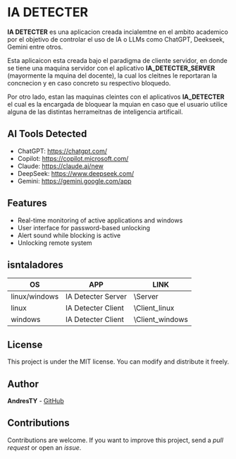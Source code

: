 # IA DETECTER

**IA DETECTER** es una aplicacion creada incialemtne en el ambito academico por el objetivo de controlar el uso de IA o LLMs como ChatGPT, Deekseek, Gemini  entre otros.

Esta aplicaicon esta creada bajo el paradigma de cliente servidor, en donde se tiene una maquina servidor con el aplicativo **IA_DETECTER_SERVER** (mayormente la mquina del docente), la cual los cleitnes le reportaran la concnecion y en caso concreto su respectivo bloquedo. 

Por otro lado, estan las maquinas cleintes con el aplicativos **IA_DETECTER** el cual es la encargada de bloquear la mquian en caso que el usuario utilice alguna de las distintas herrameitnas de inteligencia artificail.

## AI Tools Detected

- ChatGPT: https://chatgpt.com/
- Copilot: https://copilot.microsoft.com/
- Claude: https://claude.ai/new
- DeepSeek: https://www.deepseek.com/
- Gemini: https://gemini.google.com/app

## Features

- Real-time monitoring of active applications and windows
- User interface for password-based unlocking
- Alert sound while blocking is active
- Unlocking remote system

## isntaladores

|OS|APP|LINK|
|--|--|--|
|linux/windows| IA Detecter Server | \Server|
|linux| IA Detecter Client| \Client_linux|
|windows| IA Detecter Client| \Client_windows|

## License

This project is under the MIT license. You can modify and distribute it freely.

## Author

**AndresTY** - [GitHub](https://github.com/AndresTY)

## Contributions

Contributions are welcome. If you want to improve this project, send a *pull request* or open an *issue*.
